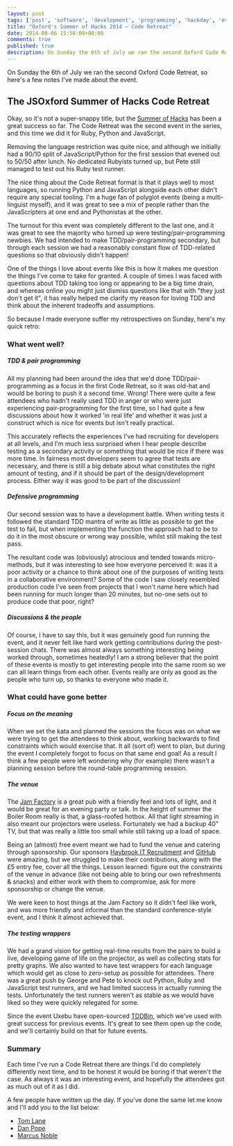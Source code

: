 ```yaml
---
layout: post
tags: ['post', 'software', 'development', 'programming', 'hackday', 'event', 'coderetreat', 'TDD', 'testing']
title: "Oxford's Summer of Hacks 2014 – Code Retreat"
date: 2014-08-06 15:58:00+00:00
comments: true
published: true
description: On Sunday the 6th of July we ran the second Oxford Code Retreat, so here's a few notes I've made about the event
---
```


On Sunday the 6th of July we ran the second Oxford Code Retreat, so here's a few notes I've made about the event. <!--I also made some notes on hosting Code Retreats [here](/posts/2014-08-06-hosting-code-retreat)
-->

## The JSOxford Summer of Hacks Code Retreat

Okay, so it's not a super-snappy title, but the [Summer of Hacks](http://jsoxford.com/2014/summer-of-hacks/) has been a great success so far. The Code Retreat was the second event in the series, and this time we did it for Ruby, Python and JavaScript.

Removing the language restriction was quite nice, and although we initially had a 90/10 split of JavaScript/Python for the first session that evened out to 50/50 after lunch. No dedicated Rubyists turned up, but Pete still managed to test out his Ruby test runner.

The nice thing about the Code Retreat format is that it plays well to most languages, so running Python and JavaScript alongside each other didn't require any special tooling. I'm a huge fan of polyglot events (being a multi-linguist myself), and it was great to see a mix of people rather than the JavaScripters at one end and Pythonistas at the other.

The turnout for this event was completely different to the last one, and it was great to see the majority who turned up were testing/pair-programming newbies. We had intended to make TDD/pair-programming secondary, but through each session we had a reasonably constant flow of TDD-related questions so that obviously didn't happen!

One of the things I love about events like this is how it makes me question the things I've come to take for granted. A couple of times I was faced with questions about TDD taking too long or appearing to be a big time drain, and whereas online you might just dismiss questions like that with "they just don't get it", it has really helped me clarify my reason for loving TDD and think about the inherent tradeoffs and assumptions.

So because I made everyone suffer my retrospectives on Sunday, here's my quick retro:

### What went well?

##### TDD & pair programming

All my planning had been around the idea that we'd done TDD/pair-programming as a focus in the first Code Retreat, so it was old-hat and would be boring to push it a second time. Wrong! There were quite a few attendees who hadn't really used TDD in anger or who were just experiencing pair-programming for the first time, so I had quite a few discussions about how it worked 'in real life' and whether it was just a construct which is nice for events but isn't really practical. 

This accurately reflects the experiences I've had recruiting for developers at all levels, and I'm much less surprised when I hear people describe testing as a secondary activity or something that would be nice if there was more time. In fairness most developers seem to agree that tests are necessary, and there is still a big debate about what constitutes the right amount of testing, and if it should be part of the design/development process. Either way it was good to be part of the discussion!

##### Defensive programming

Our second session was to have a development battle. When writing tests it followed the standard TDD mantra of write as little as possible to get the test to fail, but when implementing the function the approach had to be to do it in the most obscure or wrong way possible, whilst still making the test pass. 

The resultant code was (obviously) atrocious and tended towards micro-methods, but it was interesting to see how everyone perceived it: was it a poor activity or a chance to think about one of the purposes of writing tests in a collaborative environment? Some of the code I saw closely resembled production code I've seen from projects that I won't name here which had been running for much longer than 20 minutes, but no-one sets out to produce code that poor, right?

##### Discussions & the people

Of course, I have to say this, but it was genuinely good fun running the event, and it never felt like hard work getting contributions during the post-session chats. There was almost always something interesting being worked through, sometimes heatedly! I am a strong believer that the point of these events is mostly to get interesting people into the same room so we can all learn things from each other. Events really are only as good as the people who turn up, so thanks to everyone who made it.


### What could have gone better

##### Focus on the meaning
When we set the kata and planned the sessions the focus was on what we were trying to get the attendees to think about, working backwards to find constraints which would exercise that. It all (sort of) went to plan, but during the event I completely forgot to focus on that same end goal! As a result I think a few people were left wondering why (for example) there wasn't a planning session before the round-table programming session. 

##### The venue
The [Jam Factory](http://www.thejamfactoryoxford.com/) is a great pub with a friendly feel and lots of light, and it would be great for an evening party or talk. In the height of summer the Boiler Room really is that, a glass-roofed hotbox. All that light streaming in also meant our projectors were useless. Fortunately we had a backup 40" TV, but that was really a little too small while still taking up a load of space.

Being an (almost) free event meant we had to fund the venue and catering through sponsorship. Our sponsors [Haybrook IT Recruitment](http://www.haybrook.co.uk/) and [GitHub](https://github.com/) were amazing, but we struggled to make their contributions, along with the £5 entry fee, cover all the things. Lesson learned: figure out the constraints of the venue in advance (like not being able to bring our own refreshments & snacks) and either work with them to compromise, ask for more sponsorship or change the venue.

We were keen to host things at the Jam Factory so it didn't feel like work, and was more friendly and informal than the standard conference-style event, and I think it almost achieved that. 

##### The testing wrappers

We had a grand vision for getting real-time results from the pairs to build a live, developing game of life on the projector, as well as collecting stats for pretty graphs. We also wanted to have test wrappers for each language which would get as close to zero-setup as possible for attendees. There was a great push by George and Pete to knock out Python, Ruby and JavaScript test runners, and we had limited success in actually running the tests. Unfortunately the test runners weren't as stable as we would have liked so they were quickly relegated for some.

Since the event Uxebu have open-sourced [TDDBin](https://github.com/uxebu/tddbin-frontend), which we've used with great success for previous events. It's great to see them open up the code, and we'll certainly build on that for future events.

### Summary
Each time I've run a Code Retreat there are things I'd do completely differently next time, and to be honest it would be boring if that weren't the case. As always it was an interesting event, and hopefully the attendees got as much out of it as I did. 

A few people have written up the day. If you've done the same let me know and I'll add you to the list below:

* [Tom Lane](http://tomlane.me/2014/07/jsoxford-code-retreat/)
* [Dan Pope](http://danielthepope.wordpress.com/2014/07/09/tdd-is-still-alive-jsoxford-code-retreat/)
* [Marcus Noble](https://blog.marcusnoble.co.uk/12-07-2014-jsoxford-code-retreat)



